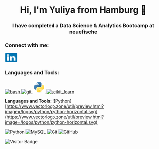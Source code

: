 <!--
**yuliya-m-hh/yuliya-m-hh** is a ✨ _special_ ✨ repository because its `README.md` (this file) appears on your GitHub profile.

Here are some ideas to get you started:

- 🔭 I’m currently working on ...
- 🌱 I’m currently learning ...
- 👯 I’m looking to collaborate on ...
- 🤔 I’m looking for help with ...
- 💬 Ask me about ...
- 📫 How to reach me: ...
- 😄 Pronouns: ...
- ⚡ Fun fact: ...
-->

<h1 align="center">Hi, I'm Yuliya from Hamburg 👋</h1>
<h3 align="center">I have completed a Data Science & Analytics Bootcamp at neuefische</h3>

<h3 align="left">Connect with me:</h3>
<p align="left">
<a href="https://www.linkedin.com/in/yuliyamessaoudi/" target="_blank"><img align="center" src="https://github.com/devicons/devicon/blob/master/icons/linkedin/linkedin-original.svg" alt="yuliyamessaoudi" height="30" width="40" /></a>
</p>

<h3 align="left">Languages and Tools:</h3>
<p align="left"> <a href="https://www.gnu.org/software/bash/" target="_blank"> <img src="https://www.vectorlogo.zone/logos/gnu_bash/gnu_bash-icon.svg" alt="bash" width="40" height="40"/> </a> <a href="https://git-scm.com/" target="_blank"> <img src="https://www.vectorlogo.zone/logos/git-scm/git-scm-icon.svg" alt="git" width="40" height="40"/> </a> <a href="https://www.python.org" target="_blank"> <img src="https://raw.githubusercontent.com/devicons/devicon/master/icons/python/python-original.svg" alt="python" width="40" height="40"/> </a> <a href="https://scikit-learn.org/" target="_blank"> <img src="https://upload.wikimedia.org/wikipedia/commons/0/05/Scikit_learn_logo_small.svg" alt="scikit_learn" width="40" height="40"/> </a> </p>


**Languages and Tools:**
![Python][https://www.vectorlogo.zone/util/preview.html?image=/logos/python/python-horizontal.svg](https://www.vectorlogo.zone/util/preview.html?image=/logos/python/python-horizontal.svg)


![Python](https://img.shields.io/badge/-Python-yellow?style=flat&logo=Python)
![MySQL](https://img.shields.io/badge/-MySQL-orange?style=flat&logo=mysql)
![Git](https://img.shields.io/badge/-Git-lightgrey?style=flat&logo=git)
![GitHub](https://img.shields.io/badge/-GitHub-181717?style=flat-square&logo=github)


![Visitor Badge](https://visitor-badge.laobi.icu/badge?page_id=yuliya-m-hh)

